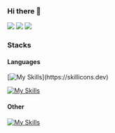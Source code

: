 ### Hi there 👋

![](http://github-profile-summary-cards.vercel.app/api/cards/stats?username=Aiki-Toyokawa&theme=github)
![](http://github-profile-summary-cards.vercel.app/api/cards/most-commit-language?username=Aiki-Toyokawa&theme=github)
![](http://github-profile-summary-cards.vercel.app/api/cards/profile-details?username=Aiki-Toyokawa&theme=github)


<h3>
  Stacks
</h3>

<h4>
  Languages
</h4>


[![My Skills](https://skillicons.dev/icons?i=c,cpp,cs,js,ts,py,html,css,)](https://skillicons.dev)



[![My Skills](https://skillicons.dev/icons?i=react,nodejs,express)](https://skillicons.dev)



<h4>
  Other
</h4>


[![My Skills](https://skillicons.dev/icons?i=git,github,arduino,blender,unity,discord,latex,sqlite,opencv,qt,replit,vscode,visualstudio,windows)](https://skillicons.dev)


<!--
**Aiki-Toyokawa/Aiki-Toyokawa** is a ✨ _special_ ✨ repository because its `README.md` (this file) appears on your GitHub profile.
Here are some ideas to get you started:

- 🔭 I’m currently working on ...
- 🌱 I’m currently learning ...
- 👯 I’m looking to collaborate on ...
- 🤔 I’m looking for help with ...
- 💬 Ask me about ...
- 📫 How to reach me: ...
- 😄 Pronouns: ...
- ⚡ Fun fact: ...
-->
